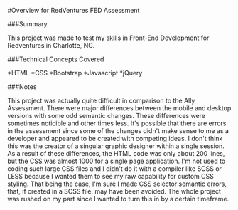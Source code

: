 #Overview for RedVentures FED Assessment

###Summary

This project was made to test my skills in Front-End Development for Redventures in Charlotte, NC.

###Technical Concepts Covered

*HTML
*CSS
*Bootstrap
*Javascript
*jQuery

###Notes

This project was actually quite difficult in comparison to the Ally Assessment. 
There were major differences between the mobile and desktop versions with some odd semantic changes. These differences were sometimes noticible and other times less.
It's possible that there are errors in the assessment since some of the changes didn't make sense to me as a developer and appeared to be created with competing ideas.
I don't think this was the creator of a singular graphic designer within a single session. As a result of these differences, the HTML code was only about 200 lines, but the CSS was almost 1000 for a single page application.
I'm not used to coding such large CSS files and I didn't do it with a compiler like SCSS or LESS because I wanted them to see my raw capability for custom CSS styling.
That being the case, I'm sure I made CSS selector semantic errors, that, if created in a SCSS file, may have been avoided. The whole project was rushed on my part since I wanted to turn this in by a certain timeframe.
